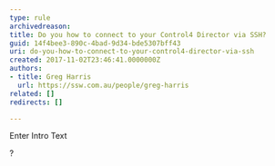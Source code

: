 ```yaml
---
type: rule
archivedreason: 
title: Do you how to connect to your Control4 Director via SSH?
guid: 14f4bee3-890c-4bad-9d34-bde5307bff43
uri: do-you-how-to-connect-to-your-control4-director-via-ssh
created: 2017-11-02T23:46:41.0000000Z
authors:
- title: Greg Harris
  url: https://ssw.com.au/people/greg-harris
related: []
redirects: []

---
```


Enter Intro Text

<!--endintro-->

?

